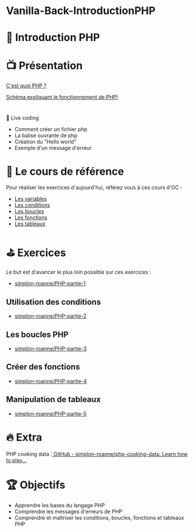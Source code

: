 # Vanilla-Back-IntroductionPHP

# 🐘 Introduction PHP



# 📺 Présentation

[C'est quoi PHP ?](https://prezi.com/i/mpx3pilreizy/)



[Schèma expliquant le fonctionnement de PHP!](http://ivmad.free.fr/pi/PHP/Modele-php-html.jpg)



#  
🎦 Live coding



* Comment créer un fichier php
* La balise ouvrante de php
* Création du "Hello world"
* Exemple d'un message d'erreur




# 📖 Le cours de référence

Pour réaliser les exercices d'aujourd'hui, référez vous à ces cours d'OC :



* [Les variables](https://openclassrooms.com/en/courses/918836-concevez-votre-site-web-avec-php-et-mysql/911847-les-variables)
* [Les conditions](https://openclassrooms.com/en/courses/918836-concevez-votre-site-web-avec-php-et-mysql/912046-les-conditions)
* [Les boucles](https://openclassrooms.com/en/courses/918836-concevez-votre-site-web-avec-php-et-mysql/912133-les-boucles)
* [Les fonctions](https://openclassrooms.com/en/courses/918836-concevez-votre-site-web-avec-php-et-mysql/912352-les-fonctions)
* [Les tableaux ](https://openclassrooms.com/en/courses/918836-concevez-votre-site-web-avec-php-et-mysql/4238931-les-tableaux)


# ⛳ Exercices

Le but est d'avancer le plus loin possible sur ces exercices :



* [simplon-roanne/PHP-partie-1](https://github.com/simplon-roanne/PHP-partie-1)


## **Utilisation des conditions**



* [simplon-roanne/PHP-partie-2](https://github.com/simplon-roanne/PHP-partie-2-)


## **Les boucles PHP**



* [simplon-roanne/PHP-partie-3](https://github.com/simplon-roanne/PHP-partie-3)


## **Créer des fonctions**



* [simplon-roanne/PHP-partie-4](https://github.com/simplon-roanne/PHP-partie-4)


## **Manipulation de tableaux**



* [simplon-roanne/PHP-partie-5](https://github.com/simplon-roanne/PHP-partie-5)


# 🔥 Extra

PHP cooking data :[ GitHub - simplon-roanne/php-cooking-data: Learn how to play...](https://github.com/simplon-roanne/php-cooking-data)


# 🏆 Objectifs



* Apprendre les bases du langage PHP
* Comprendre les messages d'erreurs de PHP
* Comprendre et maîtriser les conditions, boucles, fonctions et tableaux PHP
